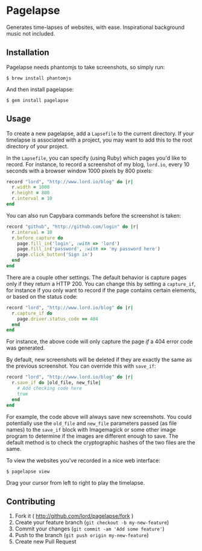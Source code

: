 # Pagelapse

Generates time-lapses of websites, with ease. Inspirational background music not included.

## Installation

Pagelapse needs phantomjs to take screenshots, so simply run:

    $ brew install phantomjs

And then install pagelapse:

    $ gem install pagelapse

## Usage

To create a new pagelapse, add a `Lapsefile` to the current directory. If your timelapse is associated with a project, you may want to add this to the root directory of your project.

In the `Lapsefile`, you can specify (using Ruby) which pages you'd like to record. For instance, to record a screenshot of my blog, `lord.io`, every 10 seconds with a browser window 1000 pixels by 800 pixels:

```ruby
record "lord", "http://www.lord.io/blog" do |r|
  r.width = 1000
  r.height = 800
  r.interval = 10
end
```

You can also run Capybara commands before the screenshot is taken:

```ruby
record "github", "http://github.com/login" do |r|
  r.interval = 10
  r.before_capture do
    page.fill_in('login', :with => 'lord')
    page.fill_in('password', :with => 'my password here')
    page.click_button('Sign in')
  end
end
```

There are a couple other settings. The default behavior is capture pages only if they return a HTTP 200. You can change this by setting a `capture_if`, for instance if you only want to record if the page contains certain elements, or based on the status code:

```ruby
record "lord", "http://www.lord.io/blog" do |r|
  r.capture_if do
    page.driver.status_code == 404
  end
end
```

For instance, the above code will only capture the page *if* a 404 error code was generated.

By default, new screenshots will be deleted if they are exactly the same as the previous screenshot. You can override this with `save_if`:

```ruby
record "lord", "http://www.lord.io/blog" do |r|
  r.save_if do |old_file, new_file|
    # Add checking code here
    true
  end
end
```

For example, the code above will always save new screenshots. You could potentially use the `old_file` and `new_file` parameters passed (as file names) to the `save_if` block with Imagemagick or some other image program to determine if the images are different enough to save. The default method is to check the cryptographic hashes of the two files are the same.

To view the websites you've recorded in a nice web interface:

    $ pagelapse view

Drag your cursor from left to right to play the timelapse.

## Contributing

1. Fork it ( <http://github.com/lord/pagelapse/fork> )
2. Create your feature branch (`git checkout -b my-new-feature`)
3. Commit your changes (`git commit -am 'Add some feature'`)
4. Push to the branch (`git push origin my-new-feature`)
5. Create new Pull Request
